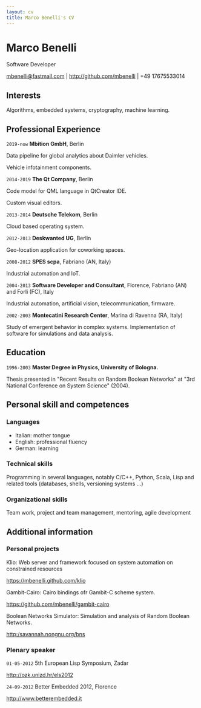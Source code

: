 ```yaml
---
layout: cv
title: Marco Benelli's CV
---
```

# Marco Benelli
Software Developer

<div id="webaddress">
<a href="mbenelli@fastmail.com">mbenelli@fastmail.com</a>
| <a href="http://github.com/mbenelli">http://github.com/mbenelli</a>
| +49 17675533014
</div>


## Interests

Algorithms, embedded systems, cryptography, machine learning.


## Professional Experience

`2019-now`
__Mbition GmbH__, Berlin

Data pipeline for global analytics about Daimler vehicles.

Vehicle infotainment components.

`2014-2019`
__The Qt Company__, Berlin

Code model for QML language in QtCreator IDE.

Custom visual editors.

`2013-2014`
__Deutsche Telekom__, Berlin

Cloud based operating system.

`2012-2013`
__Deskwanted UG__, Berlin

Geo-location application for coworking spaces.

`2008-2012`
__SPES scpa__, Fabriano (AN, Italy)

Industrial automation and IoT.

`2004-2013`
__Software Developer and Consultant__, Florence, Fabriano (AN) and Forli (FC), Italy

Industrial automation, artificial vision, telecommunication, firmware.

`2002-2003`
__Montecatini Research Center__, Marina di Ravenna (RA, Italy)

Study of emergent behavior in complex systems. Implementation of software
for simulations and data analysis.


## Education

`1996-2003`
__Master Degree in Physics, University of Bologna.__

Thesis presented in "Recent Results on Random Boolean Networks" at
"3rd National Conference on System Science" (2004).


## Personal skill and competences

### Languages

  - Italian: mother tongue
  - English: professional fluency
  - German: learning
  
### Technical skills

Programming in several languages, notably C/C++, Python, Scala, Lisp
and related tools (databases, shells, versioning systems ...)
  
### Organizational skills

Team work, project and team management, mentoring, agile development


## Additional information

### Personal projects

Klio: Web server and framework focused on system automation on constrained resources
<div id="weblink">
<a href="https://mbenelli.github.com/klio">https://mbenelli.github.com/klio</a>
</div>


Gambit-Cairo: Cairo bindings ofr Gambit-C scheme system.
<div id="weblink">
<a href="https://github.com/mbenelli/gambit-cairo">https://github.com/mbenelli/gambit-cairo</a>
</div>


Boolean Networks Simulator: Simulation and analysis of Random Boolean Networks.
<div id="weblink">
<a href="http:/savannah.nongnu.org/bns">http:/savannah.nongnu.org/bns</a>
</div>


### Plenary speaker

`01-05-2012`
5th European Lisp Symposium, Zadar
<div id="weblink">
<a href="http://ozk.unizd.hr/els2012">http://ozk.unizd.hr/els2012</a>
</div>


`24-09-2012`
Better Embedded 2012, Florence
<div id="weblink">
<a href="http://www.betterembedded.it">http://www.betterembedded.it</a>
</div>

<!-- ### Footer

Last updated: January 2021 -->


